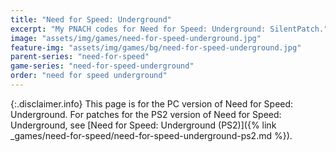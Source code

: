 ```yaml
---
title: "Need for Speed: Underground"
excerpt: "My PNACH codes for Need for Speed: Underground: SilentPatch."
image: "assets/img/games/need-for-speed-underground.jpg"
feature-img: "assets/img/games/bg/need-for-speed-underground.jpg"
parent-series: "need-for-speed"
game-series: "need-for-speed-underground"
order: "need for speed underground"
---
```


{:.disclaimer.info}
This page is for the PC version of Need for Speed: Underground.
For patches for the PS2 version of Need for Speed: Underground, see [Need for Speed: Underground (PS2)]({% link _games/need-for-speed/need-for-speed-underground-ps2.md %}).
